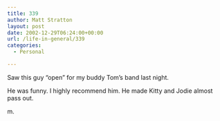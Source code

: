 ```yaml
---
title: 339
author: Matt Stratton
layout: post
date: 2002-12-29T06:24:00+00:00
url: /life-in-general/339
categories:
  - Personal

---
```

Saw this guy &#8220;open&#8221; for my buddy Tom&#8217;s band last night.

He was funny. I highly recommend him. He made Kitty and Jodie almost pass out.

m.